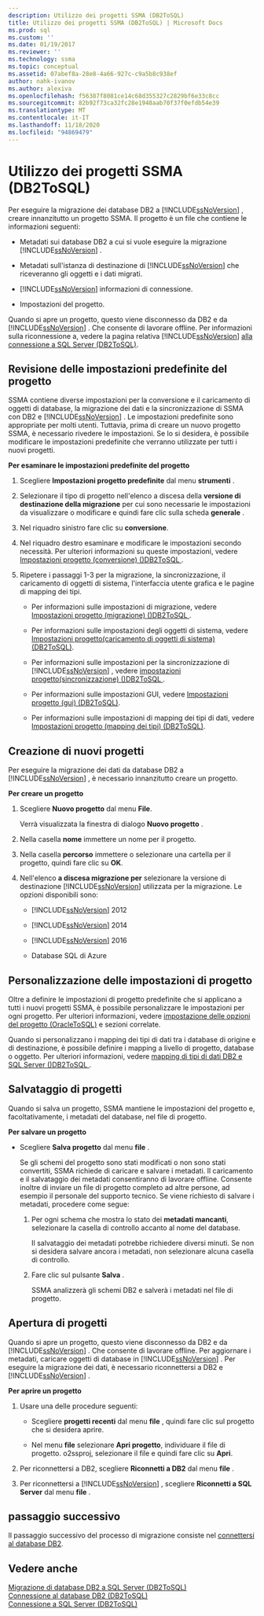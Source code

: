 ```yaml
---
description: Utilizzo dei progetti SSMA (DB2ToSQL)
title: Utilizzo dei progetti SSMA (DB2ToSQL) | Microsoft Docs
ms.prod: sql
ms.custom: ''
ms.date: 01/19/2017
ms.reviewer: ''
ms.technology: ssma
ms.topic: conceptual
ms.assetid: 07abef8a-28e8-4a66-927c-c9a5b8c938ef
author: nahk-ivanov
ms.author: alexiva
ms.openlocfilehash: f56387f8081ce14c68d355327c2829bf6e33c8cc
ms.sourcegitcommit: 82b92f73ca32fc28e1948aab70f37f0efdb54e39
ms.translationtype: MT
ms.contentlocale: it-IT
ms.lasthandoff: 11/18/2020
ms.locfileid: "94869479"
---
```

# <a name="working-with-ssma-projects-db2tosql"></a>Utilizzo dei progetti SSMA (DB2ToSQL)
Per eseguire la migrazione dei database DB2 a [!INCLUDE[ssNoVersion](../../includes/ssnoversion-md.md)] , creare innanzitutto un progetto SSMA. Il progetto è un file che contiene le informazioni seguenti:  
  
-   Metadati sui database DB2 a cui si vuole eseguire la migrazione [!INCLUDE[ssNoVersion](../../includes/ssnoversion-md.md)] .  
  
-   Metadati sull'istanza di destinazione di [!INCLUDE[ssNoVersion](../../includes/ssnoversion-md.md)] che riceveranno gli oggetti e i dati migrati.  
  
-   [!INCLUDE[ssNoVersion](../../includes/ssnoversion-md.md)] informazioni di connessione.  
  
-   Impostazioni del progetto.  
  
Quando si apre un progetto, questo viene disconnesso da DB2 e da [!INCLUDE[ssNoVersion](../../includes/ssnoversion-md.md)] . Che consente di lavorare offline. Per informazioni sulla riconnessione a, vedere la pagina relativa [!INCLUDE[ssNoVersion](../../includes/ssnoversion-md.md)] [alla connessione a SQL Server &#40;DB2ToSQL&#41;](../../ssma/db2/connecting-to-sql-server-db2tosql.md).  
  
## <a name="reviewing-default-project-settings"></a>Revisione delle impostazioni predefinite del progetto  
SSMA contiene diverse impostazioni per la conversione e il caricamento di oggetti di database, la migrazione dei dati e la sincronizzazione di SSMA con DB2 e [!INCLUDE[ssNoVersion](../../includes/ssnoversion-md.md)] . Le impostazioni predefinite sono appropriate per molti utenti. Tuttavia, prima di creare un nuovo progetto SSMA, è necessario rivedere le impostazioni. Se lo si desidera, è possibile modificare le impostazioni predefinite che verranno utilizzate per tutti i nuovi progetti.  
  
**Per esaminare le impostazioni predefinite del progetto**  
  
1.  Scegliere **Impostazioni progetto predefinite** dal menu **strumenti** .  
  
2.  Selezionare il tipo di progetto nell'elenco a discesa della **versione di destinazione della migrazione** per cui sono necessarie le impostazioni da visualizzare o modificare e quindi fare clic sulla scheda **generale** .  
  
3.  Nel riquadro sinistro fare clic su **conversione**.  
  
4.  Nel riquadro destro esaminare e modificare le impostazioni secondo necessità. Per ulteriori informazioni su queste impostazioni, vedere [Impostazioni progetto &#40;conversione&#41; &#40;&#41;DB2ToSQL ](../../ssma/db2/project-settings-conversion-db2tosql.md).  
  
5.  Ripetere i passaggi 1-3 per la migrazione, la sincronizzazione, il caricamento di oggetti di sistema, l'interfaccia utente grafica e le pagine di mapping dei tipi.  
  
    -   Per informazioni sulle impostazioni di migrazione, vedere [Impostazioni progetto &#40;migrazione&#41; &#40;&#41;DB2ToSQL ](../../ssma/db2/project-settings-migration-db2tosql.md).  
  
    -   Per informazioni sulle impostazioni degli oggetti di sistema, vedere [Impostazioni progetto&#40;caricamento di oggetti di sistema&#41; &#40;DB2ToSQL&#41;](../../ssma/db2/project-settings-loading-system-objects-db2tosql.md).  
  
    -   Per informazioni sulle impostazioni per la sincronizzazione di [!INCLUDE[ssNoVersion](../../includes/ssnoversion-md.md)] , vedere [impostazioni progetto&#40;sincronizzazione&#41; &#40;&#41;DB2ToSQL ](../../ssma/db2/project-settings-synchronization-db2tosql.md).  
  
    -   Per informazioni sulle impostazioni GUI, vedere [Impostazioni progetto &#40;gui&#41; &#40;DB2ToSQL&#41;](../../ssma/db2/project-settings-gui-db2tosql.md).  
  
    -   Per informazioni sulle impostazioni di mapping dei tipi di dati, vedere [Impostazioni progetto &#40;mapping dei tipi&#41; &#40;DB2ToSQL&#41;](../../ssma/db2/project-settings-type-mapping-db2tosql.md).  
  
## <a name="creating-new-projects"></a>Creazione di nuovi progetti  
Per eseguire la migrazione dei dati da database DB2 a [!INCLUDE[ssNoVersion](../../includes/ssnoversion-md.md)] , è necessario innanzitutto creare un progetto.  
  
**Per creare un progetto**  
  
1.  Scegliere **Nuovo progetto** dal menu **File**.  
  
    Verrà visualizzata la finestra di dialogo **Nuovo progetto** .  
  
2.  Nella casella **nome** immettere un nome per il progetto.  
  
3.  Nella casella **percorso** immettere o selezionare una cartella per il progetto, quindi fare clic su **OK**.  
  
4.  Nell'elenco **a discesa migrazione per** selezionare la versione di destinazione [!INCLUDE[ssNoVersion](../../includes/ssnoversion-md.md)] utilizzata per la migrazione. Le opzioni disponibili sono:  
  
    -   [!INCLUDE[ssNoVersion](../../includes/ssnoversion-md.md)] 2012  
  
    -   [!INCLUDE[ssNoVersion](../../includes/ssnoversion-md.md)] 2014  
  
    -   [!INCLUDE[ssNoVersion](../../includes/ssnoversion-md.md)] 2016  
  
    -   Database SQL di Azure  
  
## <a name="customizing-project-settings"></a>Personalizzazione delle impostazioni di progetto  
Oltre a definire le impostazioni di progetto predefinite che si applicano a tutti i nuovi progetti SSMA, è possibile personalizzare le impostazioni per ogni progetto. Per ulteriori informazioni, vedere [impostazione delle opzioni del progetto &#40;OracleToSQL&#41;](../../ssma/oracle/setting-project-options-oracletosql.md) e sezioni correlate.  
  
Quando si personalizzano i mapping dei tipi di dati tra i database di origine e di destinazione, è possibile definire i mapping a livello di progetto, database o oggetto. Per ulteriori informazioni, vedere [mapping di tipi di dati DB2 e SQL Server &#40;&#41;DB2ToSQL ](../../ssma/db2/mapping-db2-and-sql-server-data-types-db2tosql.md).  
  
## <a name="saving-projects"></a>Salvataggio di progetti  
Quando si salva un progetto, SSMA mantiene le impostazioni del progetto e, facoltativamente, i metadati del database, nel file di progetto.  
  
**Per salvare un progetto**  
  
-   Scegliere **Salva progetto** dal menu **file** .  
  
    Se gli schemi del progetto sono stati modificati o non sono stati convertiti, SSMA richiede di caricare e salvare i metadati. Il caricamento e il salvataggio dei metadati consentiranno di lavorare offline. Consente inoltre di inviare un file di progetto completo ad altre persone, ad esempio il personale del supporto tecnico. Se viene richiesto di salvare i metadati, procedere come segue:  
  
    1.  Per ogni schema che mostra lo stato dei **metadati mancanti**, selezionare la casella di controllo accanto al nome del database.  
  
        Il salvataggio dei metadati potrebbe richiedere diversi minuti. Se non si desidera salvare ancora i metadati, non selezionare alcuna casella di controllo.  
  
    2.  Fare clic sul pulsante **Salva** .  
  
        SSMA analizzerà gli schemi DB2 e salverà i metadati nel file di progetto.  
  
## <a name="opening-projects"></a>Apertura di progetti  
Quando si apre un progetto, questo viene disconnesso da DB2 e da [!INCLUDE[ssNoVersion](../../includes/ssnoversion-md.md)] . Che consente di lavorare offline. Per aggiornare i metadati, caricare oggetti di database in [!INCLUDE[ssNoVersion](../../includes/ssnoversion-md.md)] . Per eseguire la migrazione dei dati, è necessario riconnettersi a DB2 e [!INCLUDE[ssNoVersion](../../includes/ssnoversion-md.md)] .  
  
**Per aprire un progetto**  
  
1.  Usare una delle procedure seguenti:  
  
    -   Scegliere **progetti recenti** dal menu **file** , quindi fare clic sul progetto che si desidera aprire.  
  
    -   Nel menu **file** selezionare **Apri progetto**, individuare il file di progetto. o2ssproj, selezionare il file e quindi fare clic su **Apri**.  
  
2.  Per riconnettersi a DB2, scegliere **Riconnetti a DB2** dal menu **file** .  
  
3.  Per riconnettersi a [!INCLUDE[ssNoVersion](../../includes/ssnoversion-md.md)] , scegliere **Riconnetti a SQL Server** dal menu **file** .  
  
## <a name="next-step"></a>passaggio successivo  
Il passaggio successivo del processo di migrazione consiste nel [connettersi al database DB2](./connecting-to-db2-database-db2tosql.md).  
  
## <a name="see-also"></a>Vedere anche  
[Migrazione di database DB2 a SQL Server &#40;DB2ToSQL&#41;](../../ssma/db2/migrating-db2-databases-to-sql-server-db2tosql.md)  
[Connessione al database DB2 &#40;DB2ToSQL&#41;](../../ssma/db2/connecting-to-db2-database-db2tosql.md)  
[Connessione a SQL Server &#40;DB2ToSQL&#41;](../../ssma/db2/connecting-to-sql-server-db2tosql.md)  
